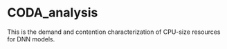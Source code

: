 # CODA_analysis
This is the demand and contention characterization of CPU-size resources for DNN models.
